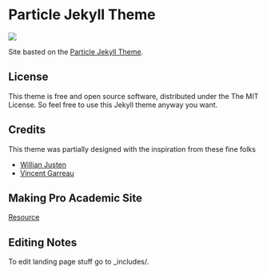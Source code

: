 # Particle Jekyll Theme

![](./particle.jpg)

Site basted on the [Particle Jekyll Theme](https://github.com/nrandecker/particle).

## License

This theme is free and open source software, distributed under the The MIT License. So feel free to use this Jekyll theme anyway you want.

## Credits

This theme was partially designed with the inspiration from these fine folks
- [Willian Justen](https://github.com/willianjusten/will-jekyll-template)
- [Vincent Garreau](https://github.com/VincentGarreau/particles.js/)


## Making Pro Academic Site
[Resource](https://sourcethemes.com/academic/docs/get-started/)

## Editing Notes

To edit landing page stuff go to _includes/.
